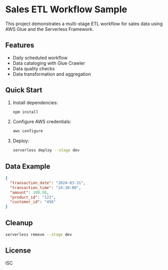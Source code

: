# Sales ETL Workflow Sample

This project demonstrates a multi-stage ETL workflow for sales data using AWS Glue and the Serverless Framework.

## Features
- Daily scheduled workflow
- Data cataloging with Glue Crawler
- Data quality checks
- Data transformation and aggregation

## Quick Start
1. Install dependencies:
   ```bash
   npm install
   ```
2. Configure AWS credentials:
   ```bash
   aws configure
   ```
3. Deploy:
   ```bash
   serverless deploy --stage dev
   ```

## Data Example
```json
{
  "transaction_date": "2024-03-31",
  "transaction_time": "14:30:00",
  "amount": 100.50,
  "product_id": "123",
  "customer_id": "456"
}
```

## Cleanup
```bash
serverless remove --stage dev
```

## License
ISC